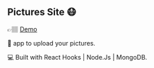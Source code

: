## Pictures Site 😷

👉🏽 [Demo](https://corona-data-stats.netlify.com)

🌟 app to upload your pictures. 

💻 Built with React Hooks | Node.Js | MongoDB.

